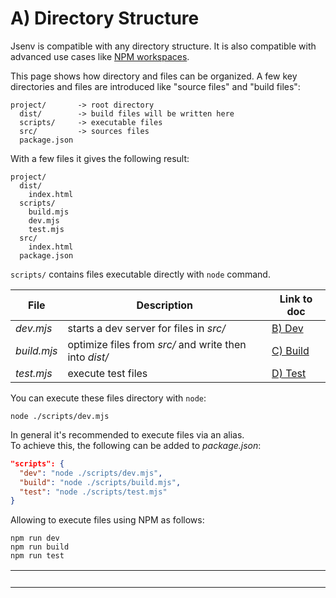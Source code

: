 # A) Directory Structure

Jsenv is compatible with any directory structure. It is also compatible with advanced use cases like [NPM workspaces](https://docs.npmjs.com/cli/v8/using-npm/workspaces).

This page shows how directory and files can be organized.
A few key directories and files are introduced like "source files" and "build files":

```console
project/       -> root directory
  dist/        -> build files will be written here
  scripts/     -> executable files
  src/         -> sources files
  package.json
```

With a few files it gives the following result:

```console
project/
  dist/
    index.html
  scripts/
    build.mjs
    dev.mjs
    test.mjs
  src/
    index.html
  package.json
```

`scripts/` contains files executable directly with `node` command.

| File        | Description                                            | Link to doc            |
| ----------- | ------------------------------------------------------ | ---------------------- |
| _dev.mjs_   | starts a dev server for files in _src/_                | [B) Dev](<B)-Dev>)     |
| _build.mjs_ | optimize files from _src/_ and write then into _dist/_ | [C) Build](<C)-Build>) |
| _test.mjs_  | execute test files                                     | [D) Test](<D)-Test>)   |

You can execute these files directory with `node`:

```console
node ./scripts/dev.mjs
```

In general it's recommended to execute files via an alias.  
To achieve this, the following can be added to _package.json_:

```json
"scripts": {
  "dev": "node ./scripts/dev.mjs",
  "build": "node ./scripts/build.mjs",
  "test": "node ./scripts/test.mjs"
}
```

Allowing to execute files using NPM as follows:

```console
npm run dev
npm run build
npm run test
```

<!-- PLACEHOLDER_START:PREV_NEXT_NAV -->
<table>
  <tr>
    <td width="2000px" align="right" nowrap>
      <a href="../b_dev/b_dev.md">&gt; B) Dev</a>
    </td>
  </tr>
</table>
<!-- PLACEHOLDER_END -->

